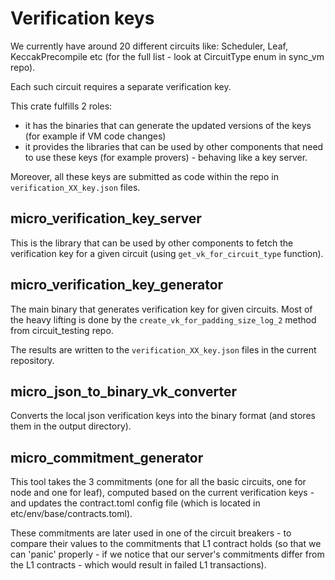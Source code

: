 # Verification keys

We currently have around 20 different circuits like: Scheduler, Leaf, KeccakPrecompile etc (for the full list - look at
CircuitType enum in sync_vm repo).

Each such circuit requires a separate verification key.

This crate fulfills 2 roles:

- it has the binaries that can generate the updated versions of the keys (for example if VM code changes)
- it provides the libraries that can be used by other components that need to use these keys (for example provers) -
  behaving like a key server.

Moreover, all these keys are submitted as code within the repo in `verification_XX_key.json` files.

## micro_verification_key_server

This is the library that can be used by other components to fetch the verification key for a given circuit (using
`get_vk_for_circuit_type` function).

## micro_verification_key_generator

The main binary that generates verification key for given circuits. Most of the heavy lifting is done by the
`create_vk_for_padding_size_log_2` method from circuit_testing repo.

The results are written to the `verification_XX_key.json` files in the current repository.

## micro_json_to_binary_vk_converter

Converts the local json verification keys into the binary format (and stores them in the output directory).

## micro_commitment_generator

This tool takes the 3 commitments (one for all the basic circuits, one for node and one for leaf), computed based on the
current verification keys - and updates the contract.toml config file (which is located in etc/env/base/contracts.toml).

These commitments are later used in one of the circuit breakers - to compare their values to the commitments that L1
contract holds (so that we can 'panic' properly - if we notice that our server's commitments differ from the L1
contracts - which would result in failed L1 transactions).
